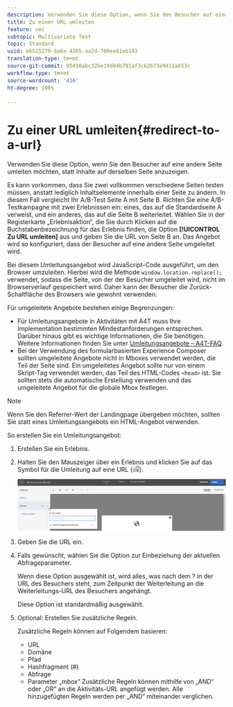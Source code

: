 ```yaml
---
description: Verwenden Sie diese Option, wenn Sie den Besucher auf eine andere Seite umleiten möchten, statt Inhalte auf derselben Seite anzuzeigen.
title: Zu einer URL umleiten
feature: vec
subtopic: Multivariate Test
topic: Standard
uuid: e6515279-8a6e-4265-aa2d-700ee81eb143
translation-type: tm+mt
source-git-commit: 95450abc32be19d04b791af3c62673e9411ab53c
workflow-type: tm+mt
source-wordcount: '416'
ht-degree: 100%

---
```



# Zu einer URL umleiten{#redirect-to-a-url}

Verwenden Sie diese Option, wenn Sie den Besucher auf eine andere Seite umleiten möchten, statt Inhalte auf derselben Seite anzuzeigen.

Es kann vorkommen, dass Sie zwei vollkommen verschiedene Seiten testen müssen, anstatt lediglich Inhaltselemente innerhalb einer Seite zu ändern. In diesem Fall vergleicht Ihr A/B-Test Seite A mit Seite B. Richten Sie eine A/B-Testkampagne mit zwei Erlebnissen ein: eines, das auf die Standardseite A verweist, und ein anderes, das auf die Seite B weiterleitet. Wählen Sie in der Registerkarte „Erlebnisaktion“, die Sie durch Klicken auf die Buchstabenbezeichnung für das Erlebnis finden, die Option **[!UICONTROL Zu URL umleiten]** aus und geben Sie die URL von Seite B an. Das Angebot wird so konfiguriert, dass der Besucher auf eine andere Seite umgeleitet wird.

Bei diesem Umleitungsangebot wird JavaScript-Code ausgeführt, um den Browser umzuleiten. Hierbei wird die Methode `window.location.replace();` verwendet, sodass die Seite, von der der Besucher umgeleitet wird, nicht im Browserverlauf gespeichert wird. Daher kann der Besucher die Zurück-Schaltfläche des Browsers wie gewohnt verwenden.

Für umgeleitete Angebote bestehen einige Begrenzungen:

* Für Umleitungsangebote in Aktivitäten mit A4T muss Ihre Implementation bestimmten Mindestanforderungen entsprechen. Darüber hinaus gibt es wichtige Informationen, die Sie benötigen. Weitere Informationen finden Sie unter [Umleitungsangebote – A4T-FAQ](/help/c-integrating-target-with-mac/a4t/r-a4t-faq/a4t-faq-redirect-offers.md#concept_21BF213F10E1414A9DCD4A98AF207905).
* Bei der Verwendung des formularbasierten Experience Composer sollten umgeleitete Angebote nicht in Mboxes verwendet werden, die Teil der Seite sind. Ein umgeleitetes Angebot sollte nur von einem Skript-Tag verwendet werden, das Teil des HTML-Codes `<head>` ist. Sie sollten stets die automatische Erstellung verwenden und das umgeleitete Angebot für die globale Mbox festlegen.

>[!NOTE]
>
>Wenn Sie den Referrer-Wert der Landingpage übergeben möchten, sollten Sie statt eines Umleitungsangebots ein HTML-Angebot verwenden.

So erstellen Sie ein Umleitungsangebot:

1. Erstellen Sie ein Erlebnis.
1. Halten Sie den Mauszeiger über ein Erlebnis und klicken Sie auf das Symbol für die Umleitung auf eine URL (![](assets/icon_redirect_url.png)).

   ![](assets/exp_actions.png)

1. Geben Sie die URL ein.
1. Falls gewünscht, wählen Sie die Option zur Einbeziehung der aktuellen Abfrageparameter.

   Wenn diese Option ausgewählt ist, wird alles, was nach dem ? in der URL des Besuchers steht, zum Zeitpunkt der Weiterleitung an die Weiterleitungs-URL des Besuchers angehängt.

   Diese Option ist standardmäßig ausgewählt.
1. Optional: Erstellen Sie zusätzliche Regeln.

   Zusätzliche Regeln können auf Folgendem basieren:

   * URL
   * Domäne
   * Pfad
   * Hashfragment (#)
   * Abfrage
   * Parameter „mbox“
   Zusätzliche Regeln können mithilfe von „AND“ oder „OR“ an die Aktivitäts-URL angefügt werden. Alle hinzugefügten Regeln werden per „AND“ miteinander verglichen.
